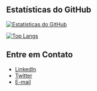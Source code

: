 ## Estatísticas do GitHub
[![Estatísticas do GitHub](https://github-readme-stats.vercel.app/api?username=JoseAugusto011&show_icons=true&theme=radical)](https://github.com/anuraghazra/github-readme-stats)

[![Top Langs](https://github-readme-stats.vercel.app/api/top-langs/?username=JoseAugusto011&layout=compact&theme=radical)](https://github.com/anuraghazra/github-readme-stats)

## Entre em Contato
- [LinkedIn](link_para_o_seu_perfil_no_LinkedIn)
- [Twitter](link_para_o_seu_perfil_no_Twitter)
- [E-mail](seu_endereço_de_e-mail)
